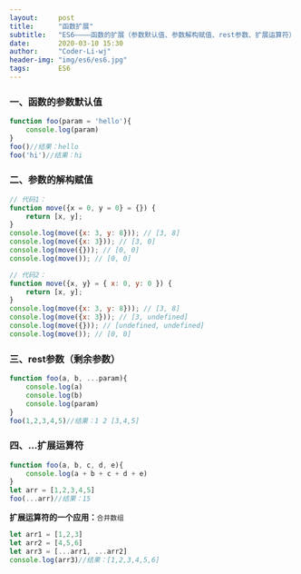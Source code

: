 ```yaml
---
layout:     post
title:      "函数扩展"
subtitle:   "ES6————函数的扩展（参数默认值、参数解构赋值、rest参数、扩展运算符）"
date:       2020-03-10 15:30
author:     "Coder-Li-wj"
header-img: "img/es6/es6.jpg"
tags:       ES6
---  
```


### 一、函数的参数默认值  
```js
function foo(param = 'hello'){
    console.log(param)
}
foo()//结果：hello
foo('hi')//结果：hi
```  

### 二、参数的解构赋值  
```js
// 代码1：
function move({x = 0, y = 0} = {}) {
    return [x, y];
}
console.log(move({x: 3, y: 8})); // [3, 8]
console.log(move({x: 3})); // [3, 0]
console.log(move({})); // [0, 0]
console.log(move()); // [0, 0]

// 代码2：
function move({x, y} = { x: 0, y: 0 }) {
    return [x, y];
}
console.log(move({x: 3, y: 8})); // [3, 8]
console.log(move({x: 3})); // [3, undefined]
console.log(move({})); // [undefined, undefined]
console.log(move()); // [0, 0]
```  

### 三、rest参数（剩余参数）  
```js
function foo(a, b, ...param){
    console.log(a)
    console.log(b)
    console.log(param)
}
foo(1,2,3,4,5)//结果：1 2 [3,4,5]
```  

### 四、...扩展运算符  
```js
function foo(a, b, c, d, e){
    console.log(a + b + c + d + e)
}
let arr = [1,2,3,4,5]
foo(...arr)//结果：15
```  

**扩展运算符的一个应用：**`合并数组`
```js
let arr1 = [1,2,3]
let arr2 = [4,5,6]
let arr3 = [...arr1, ...arr2]
console.log(arr3)//结果：[1,2,3,4,5,6]
```
